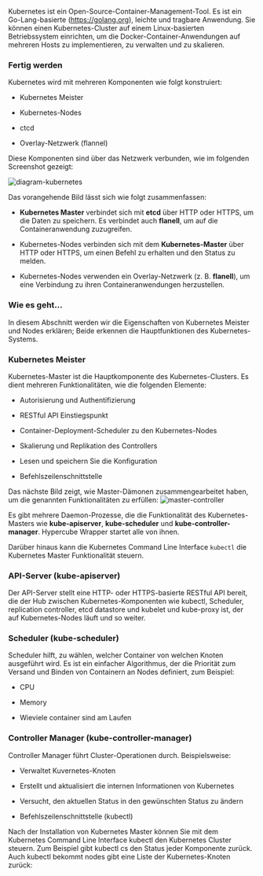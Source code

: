 Kubernetes ist ein Open-Source-Container-Management-Tool. Es ist ein Go-Lang-basierte (https://golang.org), leichte und tragbare Anwendung. Sie können einen Kubernetes-Cluster auf einem Linux-basierten Betriebssystem einrichten, um die Docker-Container-Anwendungen auf mehreren Hosts zu implementieren, zu verwalten und zu skalieren.

### Fertig werden

Kubernetes wird mit mehreren Komponenten wie folgt konstruiert:

* Kubernetes Meister

* Kubernetes-Nodes

* ctcd

* Overlay-Netzwerk (flannel)

Diese Komponenten sind über das Netzwerk verbunden, wie im folgenden Screenshot gezeigt:

![diagram-kubernetes](https://www.packtpub.com/graphics/9781788297615/graphics/B05161_01_01.jpg)

Das vorangehende Bild lässt sich wie folgt zusammenfassen:

* **Kubernetes Master** verbindet sich mit **etcd** über HTTP oder HTTPS, um die Daten zu speichern. Es verbindet auch **flanell**, um auf die Containeranwendung zuzugreifen.

* Kubernetes-Nodes verbinden sich mit dem **Kubernetes-Master** über HTTP oder HTTPS, um einen Befehl zu erhalten und den Status zu melden.

* Kubernetes-Nodes verwenden ein Overlay-Netzwerk (z. B. **flanell**), um eine Verbindung zu ihren Containeranwendungen herzustellen.

### Wie es geht…

In diesem Abschnitt werden wir die Eigenschaften von Kubernetes Meister und Nodes erklären; Beide erkennen die Hauptfunktionen des Kubernetes-Systems.

### Kubernetes Meister

Kubernetes-Master ist die Hauptkomponente des Kubernetes-Clusters. Es dient mehreren Funktionalitäten, wie die folgenden Elemente:

* Autorisierung und Authentifizierung

* RESTful API Einstiegspunkt

* Container-Deployment-Scheduler zu den Kubernetes-Nodes

* Skalierung und Replikation des Controllers

* Lesen und speichern Sie die Konfiguration

* Befehlszeilenschnittstelle

Das nächste Bild zeigt, wie Master-Dämonen zusammengearbeitet haben, um die genannten Funktionalitäten zu erfüllen:
![master-controller](https://www.packtpub.com/graphics/9781788297615/graphics/B05161_01_02.jpg)

Es gibt mehrere Daemon-Prozesse, die die Funktionalität des Kubernetes-Masters wie **kube-apiserver**, **kube-scheduler** und **kube-controller-manager**. Hypercube Wrapper startet alle von ihnen.

Darüber hinaus kann die Kubernetes Command Line Interface `kubectl` die Kubernetes Master Funktionalität steuern.

### API-Server (kube-apiserver)

Der API-Server stellt eine HTTP- oder HTTPS-basierte RESTful API bereit, die der Hub zwischen Kubernetes-Komponenten wie kubectl, Scheduler, replication controller, etcd datastore und kubelet und kube-proxy ist, der auf Kubernetes-Nodes läuft und so weiter.

### Scheduler (kube-scheduler)

Scheduler hilft, zu wählen, welcher Container von welchen Knoten ausgeführt wird. Es ist ein einfacher Algorithmus, der die Priorität zum Versand und Binden von Containern an Nodes definiert, zum Beispiel:

* CPU

* Memory

* Wieviele container sind am Laufen


### Controller Manager (kube-controller-manager)

Controller Manager führt Cluster-Operationen durch. Beispielsweise:

* Verwaltet Kuvernetes-Knoten

* Erstellt und aktualisiert die internen Informationen von Kubernetes

* Versucht, den aktuellen Status in den gewünschten Status zu ändern

* Befehlszeilenschnittstelle (kubectl)

Nach der Installation von Kubernetes Master können Sie mit dem Kubernetes Command Line Interface kubectl den Kubernetes Cluster steuern. Zum Beispiel gibt kubectl cs den Status jeder Komponente zurück. Auch kubectl bekommt nodes gibt eine Liste der Kubernetes-Knoten zurück: